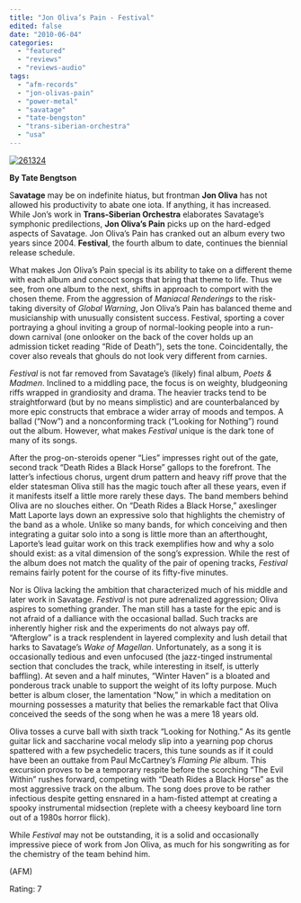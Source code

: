 ```yaml
---
title: "Jon Oliva’s Pain - Festival"
edited: false
date: "2010-06-04"
categories:
  - "featured"
  - "reviews"
  - "reviews-audio"
tags:
  - "afm-records"
  - "jon-olivas-pain"
  - "power-metal"
  - "savatage"
  - "tate-bengston"
  - "trans-siberian-orchestra"
  - "usa"
---
```


[![261324](http://www.hellbound.ca/wp-content/uploads/2010/06/261324.jpg "261324")](http://www.hellbound.ca/wp-content/uploads/2010/06/261324.jpg)

**By Tate Bengtson**

S**avatage** may be on indefinite hiatus, but frontman **Jon Oliva** has not allowed his productivity to abate one iota. If anything, it has increased. While Jon’s work in **Trans-Siberian Orchestra** elaborates Savatage’s symphonic predilections, **Jon Oliva’s Pain** picks up on the hard-edged aspects of Savatage. Jon Oliva’s Pain has cranked out an album every two years since 2004. **Festival**, the fourth album to date, continues the biennial release schedule.

What makes Jon Oliva’s Pain special is its ability to take on a different theme with each album and concoct songs that bring that theme to life. Thus we see, from one album to the next, shifts in approach to comport with the chosen theme. From the aggression of _Maniacal Renderings_ to the risk-taking diversity of _Global Warning_, Jon Oliva’s Pain has balanced theme and musicianship with unusually consistent success. Festival, sporting a cover portraying a ghoul inviting a group of normal-looking people into a run-down carnival (one onlooker on the back of the cover holds up an admission ticket reading “Ride of Death”), sets the tone. Coincidentally, the cover also reveals that ghouls do not look very different from carnies.

_Festival_ is not far removed from Savatage’s (likely) final album, _Poets & Madmen_. Inclined to a middling pace, the focus is on weighty, bludgeoning riffs wrapped in grandiosity and drama. The heavier tracks tend to be straightforward (but by no means simplistic) and are counterbalanced by more epic constructs that embrace a wider array of moods and tempos. A ballad (“Now”) and a nonconforming track (“Looking for Nothing”) round out the album. However, what makes _Festival_ unique is the dark tone of many of its songs.

After the prog-on-steroids opener “Lies” impresses right out of the gate, second track “Death Rides a Black Horse” gallops to the forefront. The latter’s infectious chorus, urgent drum pattern and heavy riff prove that the elder statesman Oliva still has the magic touch after all these years, even if it manifests itself a little more rarely these days. The band members behind Oliva are no slouches either. On “Death Rides a Black Horse,” axeslinger Matt Laporte lays down an expressive solo that highlights the chemistry of the band as a whole. Unlike so many bands, for which conceiving and then integrating a guitar solo into a song is little more than an afterthought, Laporte’s lead guitar work on this track exemplifies how and why a solo should exist: as a vital dimension of the song’s expression. While the rest of the album does not match the quality of the pair of opening tracks, _Festival_ remains fairly potent for the course of its fifty-five minutes.

Nor is Oliva lacking the ambition that characterized much of his middle and later work in Savatage. _Festival_ is not pure adrenalized aggression; Oliva aspires to something grander. The man still has a taste for the epic and is not afraid of a dalliance with the occasional ballad. Such tracks are inherently higher risk and the experiments do not always pay off. “Afterglow” is a track resplendent in layered complexity and lush detail that harks to Savatage’s _Wake of Magellan_. Unfortunately, as a song it is occasionally tedious and even unfocused (the jazz-tinged instrumental section that concludes the track, while interesting in itself, is utterly baffling). At seven and a half minutes, “Winter Haven” is a bloated and ponderous track unable to support the weight of its lofty purpose. Much better is album closer, the lamentation “Now,” in which a meditation on mourning possesses a maturity that belies the remarkable fact that Oliva conceived the seeds of the song when he was a mere 18 years old.

Oliva tosses a curve ball with sixth track “Looking for Nothing.” As its gentle guitar lick and saccharine vocal melody slip into a yearning pop chorus spattered with a few psychedelic tracers, this tune sounds as if it could have been an outtake from Paul McCartney’s _Flaming Pie_ album. This excursion proves to be a temporary respite before the scorching “The Evil Within” rushes forward, competing with “Death Rides a Black Horse” as the most aggressive track on the album. The song does prove to be rather infectious despite getting ensnared in a ham-fisted attempt at creating a spooky instrumental midsection (replete with a cheesy keyboard line torn out of a 1980s horror flick).

While _Festival_ may not be outstanding, it is a solid and occasionally impressive piece of work from Jon Oliva, as much for his songwriting as for the chemistry of the team behind him.

(AFM)

Rating: 7

